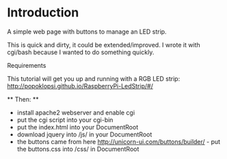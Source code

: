 # Introduction

A simple web page with buttons to manage an LED strip. 

This is quick and dirty, it could be extended/improved. I wrote it with cgi/bash because I wanted to do something quickly. 

Requirements

This tutorial will get you up and running with a RGB LED strip: http://popoklopsi.github.io/RaspberryPi-LedStrip/#/ 

** Then: **

* install apache2 webserver and enable cgi
* put the cgi script into your cgi-bin
* put the index.html into your DocumentRoot
* download jquery into /js/ in your DocumentRoot
* the buttons came from here http://unicorn-ui.com/buttons/builder/ - put the buttons.css into /css/ in DocumentRoot

